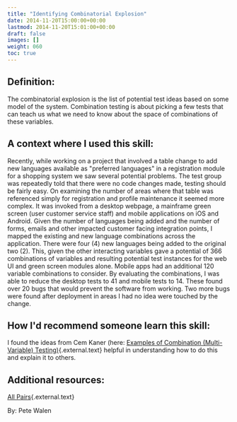 ```yaml
---
title: "Identifying Combinatorial Explosion"
date: 2014-11-20T15:00:00+00:00
lastmod: 2014-11-20T15:01:00+00:00
draft: false
images: []
weight: 060
toc: true
---
```


## Definition:

The combinatorial explosion is the list of potential test ideas based on some model of the system.
Combination testing is about picking a few tests that can teach us what we need to know about the space of combinations of these variables.

## A context where I used this skill:

Recently, while working on a project that involved a table change to add new languages available as \"preferred languages\" in a registration module for a shopping system we saw several potential problems.
The test group was repeatedly told that there were no code changes made, testing should be fairly easy.
On examining the number of areas where that table was referenced simply for registration and profile maintenance it seemed more complex.
It was invoked from a desktop webpage, a mainframe green screen (user customer service staff) and mobile applications on iOS and Android.
Given the number of languages being added and the number of forms, emails and other impacted customer facing integration points, I mapped the existing and new language combinations across the application.
There were four (4) new languages being added to the original two (2).
This, given the other interacting variables gave a potential of 366 combinations of variables and resulting potential test instances for the web UI and green screen modules alone.
Mobile apps had an additional 120 variable combinations to consider.
By evaluating the combinations, I was able to reduce the desktop tests to 41 and mobile tests to 14.
These found over 20 bugs that would prevent the software from working.
Two more bugs were found after deployment in areas I had no idea were touched by the change.

## How I\'d recommend someone learn this skill:

I found the ideas from Cem Kaner (here: [Examples of Combination (Multi-Variable) Testing)](http://www.testingeducation.org/k04/ComboExamples.htm){.external.text} helpful in understanding how to do this and explain it to others.

## Additional resources:

[All Pairs](http://www.developsense.com/pairwiseTesting.html){.external.text}

By: Pete Walen

